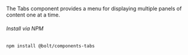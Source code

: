 The Tabs component provides a menu for displaying multiple panels of content one at a time.

###### Install via NPM

```
npm install @bolt/components-tabs
```
